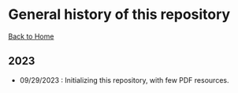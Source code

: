 
# General history of this repository

[Back to Home](./README.MD)

## 2023

- 09/29/2023 : Initializing this repository, with few PDF resources.
